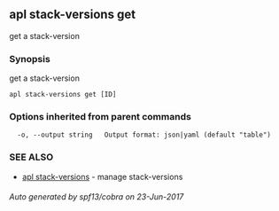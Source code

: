 ## apl stack-versions get

get a stack-version

### Synopsis


get a stack-version

```
apl stack-versions get [ID]
```

### Options inherited from parent commands

```
  -o, --output string   Output format: json|yaml (default "table")
```

### SEE ALSO
* [apl stack-versions](apl_stack-versions.md)	 - manage stack-versions

###### Auto generated by spf13/cobra on 23-Jun-2017
